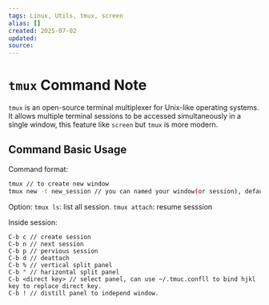 ```yaml
---
tags: Linux, Utils, tmux, screen
alias: []
created: 2025-07-02
updated:
source:
---
```


# `tmux` Command Note
`tmux` is an open-source terminal multiplexer for Unix-like operating systems. It allows multiple terminal sessions to be accessed simultaneously in a single window, this feature like `screen` but `tmux` is more modern.

## Command Basic Usage
Command format:
```bash
tmux // to create new window
tmux new -t new_session // you can named your window(or session), default session is 0
```

Option:
`tmux ls`: list all session.
`tmux attach`: resume sesssion

Inside session:

```
C-b c // create session
C-b n // next session
C-b p // pervious session
C-b d // deattach
C-b % // vertical split panel
C-b " // harizontal split panel
C-b <direct key> // select panel, can use ~/.tmuc.confll to bind hjkl key to replace direct key.
C-b ! // distill panel to independ window.

```